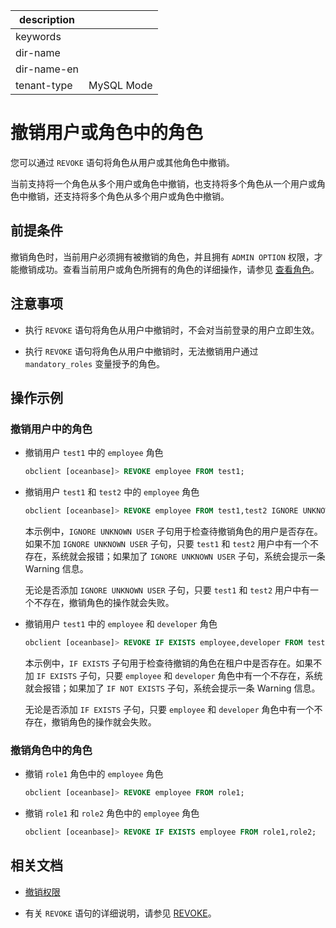 |description||
|---|---|
|keywords||
|dir-name||
|dir-name-en||
|tenant-type|MySQL Mode|

# 撤销用户或角色中的角色

您可以通过 `REVOKE` 语句将角色从用户或其他角色中撤销。

当前支持将一个角色从多个用户或角色中撤销，也支持将多个角色从一个用户或角色中撤销，还支持将多个角色从多个用户或角色中撤销。

## 前提条件

撤销角色时，当前用户必须拥有被撤销的角色，并且拥有 `ADMIN OPTION` 权限，才能撤销成功。查看当前用户或角色所拥有的角色的详细操作，请参见 [查看角色](600.view-roles-of-mysql-mode.md)。

## 注意事项

* 执行 `REVOKE` 语句将角色从用户中撤销时，不会对当前登录的用户立即生效。

* 执行 `REVOKE` 语句将角色从用户中撤销时，无法撤销用户通过 `mandatory_roles` 变量授予的角色。

## 操作示例

### 撤销用户中的角色

* 撤销用户 `test1` 中的 `employee` 角色

  ```sql
  obclient [oceanbase]> REVOKE employee FROM test1;
  ```

* 撤销用户 `test1` 和 `test2` 中的 `employee` 角色

  ```sql
  obclient [oceanbase]> REVOKE employee FROM test1,test2 IGNORE UNKNOWN USER;
  ```

  本示例中，`IGNORE UNKNOWN USER` 子句用于检查待撤销角色的用户是否存在。如果不加 `IGNORE UNKNOWN USER` 子句，只要 `test1` 和 `test2` 用户中有一个不存在，系统就会报错；如果加了 `IGNORE UNKNOWN USER` 子句，系统会提示一条 Warning 信息。

  无论是否添加 `IGNORE UNKNOWN USER` 子句，只要 `test1` 和 `test2` 用户中有一个不存在，撤销角色的操作就会失败。

* 撤销用户 `test1` 中的 `employee` 和 `developer` 角色

  ```sql
  obclient [oceanbase]> REVOKE IF EXISTS employee,developer FROM test1 IGNORE UNKNOWN USER;
  ```

  本示例中，`IF EXISTS` 子句用于检查待撤销的角色在租户中是否存在。如果不加 `IF EXISTS` 子句，只要 `employee` 和 `developer` 角色中有一个不存在，系统就会报错；如果加了 `IF NOT EXISTS` 子句，系统会提示一条 Warning 信息。

  无论是否添加 `IF EXISTS` 子句，只要 `employee` 和 `developer` 角色中有一个不存在，撤销角色的操作就会失败。

### 撤销角色中的角色

* 撤销 `role1` 角色中的 `employee` 角色

  ```sql
  obclient [oceanbase]> REVOKE employee FROM role1;
  ```

* 撤销 `role1` 和 `role2` 角色中的 `employee` 角色

  ```sql
  obclient [oceanbase]> REVOKE IF EXISTS employee FROM role1,role2;
  ```

## 相关文档

* [撤销权限](../500.modify-user-permissions-of-mysql-mode.md)

* 有关 `REVOKE` 语句的详细说明，请参见 [REVOKE](../../../../../../700.reference/500.sql-reference/100.sql-syntax/200.common-tenant-of-mysql-mode/600.sql-statement-of-mysql-mode/7700.revoke-of-mysql-mode.md)。
